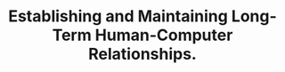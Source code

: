 ---
name: "Establishing And Maintaining Long Term Human Computer Relationships"
title: "Establishing and Maintaining Long-Term Human-Computer Relationships."
journal: "journal name" 
project: null
event: "ACM Transactions on Computer Human Interaction (ToCHI) 12 (2) : 293-327"
authors:
- name: "Bickmore, T."
- name: "Picard, R."
year: 2005
resources:
- name: "05_CHI_BTPR"
  src: "05_CHI_BTPR.pdf"
external_url: null
draft: false 
headless: true
---